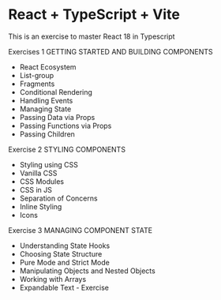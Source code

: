 # React + TypeScript + Vite

This is an exercise to master React 18 in Typescript 

Exercises 1 GETTING STARTED AND BUILDING COMPONENTS
<ul>
<li>React Ecosystem</li>
<li>List-group</li>
<li>Fragments</li>
<li>Conditional Rendering</li>
<li>Handling Events</li>
<li>Managing State</li>
<li>Passing Data via Props</li>
<li>Passing Functions via Props</li>
<li>Passing Children</li>
</ul>

Exercise 2 STYLING COMPONENTS
<ul>
<li>Styling using CSS</li>
<li>Vanilla CSS</li>
<li>CSS Modules</li>
<li>CSS in JS</li>
<li>Separation of Concerns</li>
<li>Inline Styling</li>
<li>Icons</li>
</ul>

Exercise 3 MANAGING COMPONENT STATE
<ul>
<li>Understanding State Hooks</li>
<li>Choosing State Structure</li>
<li>Pure Mode and Strict Mode</li>
<li>Manipulating Objects and Nested Objects</li>
<li>Working with Arrays</li>
<li>Expandable Text - Exercise</li>
</ul>















